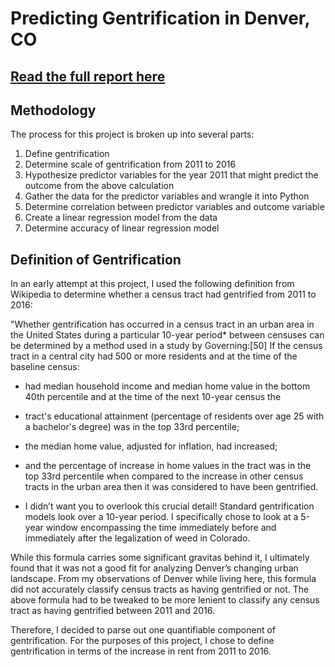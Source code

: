 # Predicting Gentrification in Denver, CO

## [Read the full report here](https://github.com/thebbennett/predicting-gentrification/blob/master/Predicting%20Gentrification%20in%20Denver%2C%20CO.pdf)

## Methodology 
The process for this project is broken up into several parts:

1. Define gentrification
2. Determine scale of gentrification from 2011 to 2016
3. Hypothesize predictor variables for the year 2011 that might predict the outcome from the
above calculation
4. Gather the data for the predictor variables and wrangle it into Python
5. Determine correlation between predictor variables and outcome variable
6. Create a linear regression model from the data
7. Determine accuracy of linear regression model

## Definition of Gentrification 
In an early attempt at this project, I used the following definition from Wikipedia to determine
whether a census tract had gentrified from 2011 to 2016:

"Whether gentrification has occurred in a census tract in an urban area in the United States
during a particular 10-year period* between censuses can be determined by a method used in
a study by Governing:[50] If the census tract in a central city had 500 or more residents and at
the time of the baseline census:
* had median household income and median home value in the bottom 40th percentile
and at the time of the next 10-year census the
* tract's educational attainment (percentage of residents over age 25 with a bachelor's
degree) was in the top 33rd percentile;
* the median home value, adjusted for inflation, had increased;
* and the percentage of increase in home values in the tract was in the top 33rd
percentile when compared to the increase in other census tracts in the urban area
then it was considered to have been gentrified.

* I didn’t want you to overlook this crucial detail! Standard gentrification models look over a 10-year
period. I specifically chose to look at a 5-year window encompassing the time immediately before and
immediately after the legalization of weed in Colorado.

While this formula carries some significant gravitas behind it, I ultimately found that it was not a good
fit for analyzing Denver’s changing urban landscape. From my observations of Denver while living
here, this formula did not accurately classify census tracts as having gentrified or not. The above
formula had to be tweaked to be more lenient to classify any census tract as having gentrified
between 2011 and 2016.

Therefore, I decided to parse out one quantifiable component of gentrification. For the purposes of
this project, I chose to define gentrification in terms of the increase in rent from 2011 to 2016.
